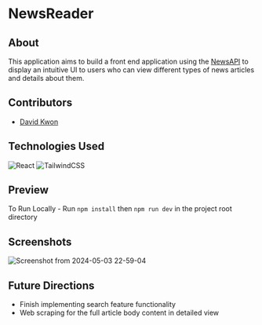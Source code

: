 # NewsReader

## About
This application aims to build a front end application using the [NewsAPI](https://newsapi.org/) to display an intuitive UI to users who can view different types of news articles and details about them.

## Contributors
- [David Kwon](https://github.com/dkwon1223)

## Technologies Used
![React](https://img.shields.io/badge/React-20232A?style=for-the-badge&logo=react&logoColor=61DAFB)
![TailwindCSS](https://img.shields.io/badge/Tailwind_CSS-38B2AC?style=for-the-badge&logo=tailwind-css&logoColor=white)

## Preview
To Run Locally - Run `npm install` then `npm run dev` in the project root directory

## Screenshots
![Screenshot from 2024-05-03 22-59-04](https://github.com/dkwon1223/news-reader/assets/112133897/40fa1892-2c75-483a-8b0a-d9a27c47cbbd)

## Future Directions
- Finish implementing search feature functionality
- Web scraping for the full article body content in detailed view

